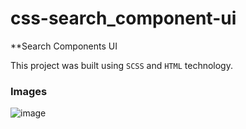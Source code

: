 # css-search_component-ui

**Search Components UI 

This project was built using `SCSS` and `HTML` technology.

### Images
![image](https://user-images.githubusercontent.com/68450622/184621599-68c3c7f2-a3d0-4757-81cd-a190cd02579c.png)
